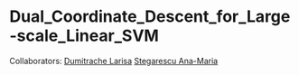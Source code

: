 # Dual_Coordinate_Descent_for_Large-scale_Linear_SVM

Collaborators: [Dumitrache Larisa](https://github.com/DLarisa)
               [Stegarescu Ana-Maria](https://github.com/StegarescuAnaMaria)
